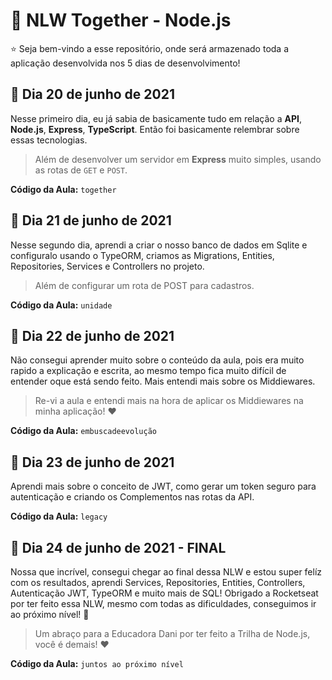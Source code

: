 # :rocket: NLW Together - Node.js

:star: Seja bem-vindo a esse repositório, onde será armazenado toda a aplicação desenvolvida nos 5 dias de desenvolvimento!

## :date: Dia 20 de junho de 2021

Nesse primeiro dia, eu já sabia de basicamente tudo em relação a **API**, **Node.js**, **Express**, **TypeScript**. Então foi basicamente relembrar sobre essas tecnologias.

> Além de desenvolver um servidor em **Express** muito simples, usando as rotas de `GET` e `POST`.

**Código da Aula:** `together`

## :date: Dia 21 de junho de 2021

Nesse segundo dia, aprendi a criar o nosso banco de dados em Sqlite e configuralo usando o TypeORM, criamos as Migrations, Entities, Repositories, Services e Controllers no projeto.

> Além de configurar um rota de POST para cadastros.

**Código da Aula:** `unidade`

## :date: Dia 22 de junho de 2021

Não consegui aprender muito sobre o conteúdo da aula, pois era muito rapido a explicação e escrita, ao mesmo tempo fica muito difícil de entender oque está sendo feito.
Mais entendi mais sobre os Middiewares.

> Re-vi a aula e entendi mais na hora de aplicar os Middiewares na minha aplicação! :heart:

**Código da Aula:** `embuscadeevolução`

## :date: Dia 23 de junho de 2021

Aprendi mais sobre o conceito de JWT, como gerar um token seguro para autenticação e criando os Complementos nas rotas da API.

**Código da Aula:** `legacy`

## :date: Dia 24 de junho de 2021 - FINAL

Nossa que incrível, consegui chegar ao final dessa NLW e estou super felíz com os resultados, aprendi Services, Repositories, Entities, Controllers, Autenticação JWT, TypeORM e muito mais de SQL! Obrigado a Rocketseat por ter feito essa NLW, mesmo com todas as dificuldades, conseguimos ir ao próximo nível! :rocket:

> Um abraço para a Educadora Dani por ter feito a Trilha de Node.js, você é demais! :heart:

**Código da Aula:** `juntos ao próximo nível`
